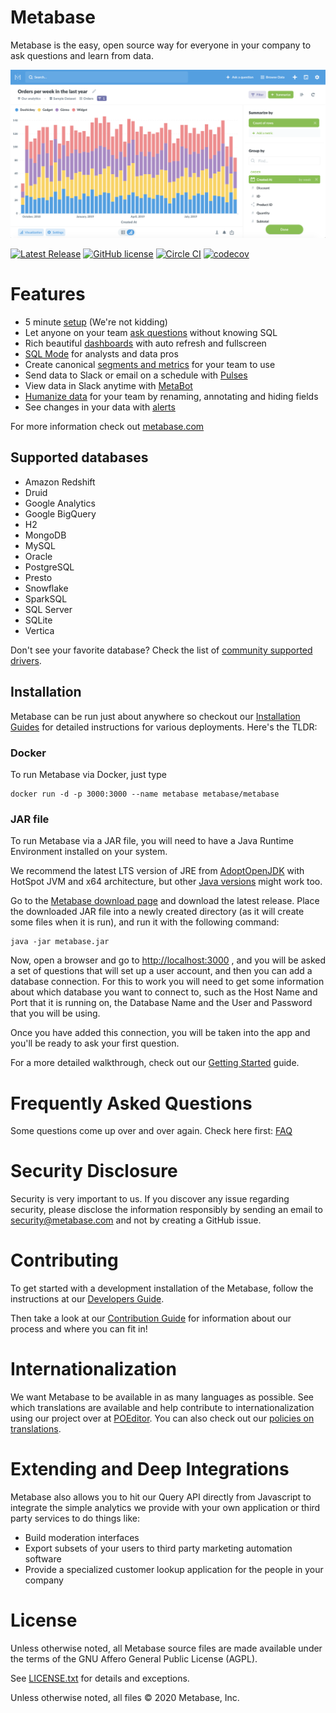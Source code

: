 # Metabase

Metabase is the easy, open source way for everyone in your company to ask questions and learn from data.

![Metabase Product Screenshot](docs/metabase-product-screenshot.png)

[![Latest Release](https://img.shields.io/github/release/metabase/metabase.svg?label=latest%20release)](https://github.com/metabase/metabase/releases)
[![GitHub license](https://img.shields.io/badge/license-AGPL-05B8CC.svg)](https://github.com/metabase/metabase/blob/master/LICENSE.txt)
[![Circle CI](https://circleci.com/gh/metabase/metabase.svg?style=svg&circle-token=3ccf0aa841028af027f2ac9e8df17ce603e90ef9)](https://circleci.com/gh/metabase/metabase)
[![codecov](https://codecov.io/gh/metabase/metabase/branch/master/graph/badge.svg)](https://codecov.io/gh/metabase/metabase)

# Features

- 5 minute [setup](https://metabase.com/docs/latest/setting-up-metabase.html) (We're not kidding)
- Let anyone on your team [ask questions](https://metabase.com/docs/latest/users-guide/04-asking-questions.html) without knowing SQL
- Rich beautiful [dashboards](https://metabase.com/docs/latest/users-guide/06-sharing-answers.html) with auto refresh and fullscreen
- [SQL Mode](https://www.metabase.com/docs/latest/users-guide/writing-sql.html) for analysts and data pros
- Create canonical [segments and metrics](https://metabase.com/docs/latest/administration-guide/07-segments-and-metrics.html) for your team to use
- Send data to Slack or email on a schedule with [Pulses](https://metabase.com/docs/latest/users-guide/10-pulses.html)
- View data in Slack anytime with [MetaBot](https://metabase.com/docs/latest/users-guide/11-metabot.html)
- [Humanize data](https://metabase.com/docs/latest/administration-guide/03-metadata-editing.html) for your team by renaming, annotating and hiding fields
- See changes in your data with [alerts](https://www.metabase.com/docs/latest/users-guide/15-alerts.html)

For more information check out [metabase.com](https://metabase.com/)

## Supported databases

- Amazon Redshift
- Druid
- Google Analytics
- Google BigQuery
- H2
- MongoDB
- MySQL
- Oracle
- PostgreSQL
- Presto
- Snowflake
- SparkSQL
- SQL Server
- SQLite
- Vertica

Don't see your favorite database? Check the list of [community supported drivers](https://www.metabase.com/docs/latest/developers-guide-drivers.html#how-to-use-a-community-built-driver).

## Installation

Metabase can be run just about anywhere so checkout our [Installation Guides](https://www.metabase.com/docs/latest/operations-guide/installing-metabase.html) for detailed instructions for various deployments. Here's the TLDR:

### Docker

To run Metabase via Docker, just type

```
docker run -d -p 3000:3000 --name metabase metabase/metabase
```

### JAR file

To run Metabase via a JAR file, you will need to have a Java Runtime Environment installed on your system.

We recommend the latest LTS version of JRE from [AdoptOpenJDK](https://adoptopenjdk.net/releases.html) with HotSpot JVM and x64 architecture, but other [Java versions](https://www.metabase.com/docs/latest/operations-guide/java-versions.html) might work too.

Go to the [Metabase download page](https://metabase.com/start/jar.html) and download the latest release. Place the downloaded JAR file into a newly created directory (as it will create some files when it is run), and run it with the following command:

```
java -jar metabase.jar
```

Now, open a browser and go to [http://localhost:3000](http://localhost:3000) , and you will be asked a set of questions that will set up a user account, and then you can add a database connection. For this to work you will need to get some information about which database you want to connect to, such as the Host Name and Port that it is running on, the Database Name and the User and Password that you will be using.

Once you have added this connection, you will be taken into the app and you'll be ready to ask your first question.

For a more detailed walkthrough, check out our [Getting Started](https://www.metabase.com/docs/latest/getting-started.html) guide.

# Frequently Asked Questions

Some questions come up over and over again. Check here first:
[FAQ](https://www.metabase.com/docs/latest/faq/start.html)

# Security Disclosure

Security is very important to us. If you discover any issue regarding security, please disclose the information responsibly by sending an email to security@metabase.com and not by creating a GitHub issue.

# Contributing

To get started with a development installation of the Metabase, follow the instructions at our [Developers Guide](https://www.metabase.com/docs/latest/developers-guide.html).

Then take a look at our [Contribution Guide](https://www.metabase.com/docs/latest/contributing.html) for information about our process and where you can fit in!

# Internationalization

We want Metabase to be available in as many languages as possible. See which translations are available and help contribute to internationalization using our project over at [POEditor](https://poeditor.com/join/project/ynjQmwSsGh). You can also check out our [policies on translations](https://www.metabase.com/docs/latest/faq/general/what-languages-can-be-used-with-metabase.html).

# Extending and Deep Integrations

Metabase also allows you to hit our Query API directly from Javascript to integrate the simple analytics we provide with your own application or third party services to do things like:

- Build moderation interfaces
- Export subsets of your users to third party marketing automation software
- Provide a specialized customer lookup application for the people in your company


# License

Unless otherwise noted, all Metabase source files are made available under the terms of the GNU Affero General Public License (AGPL).

See [LICENSE.txt](https://github.com/metabase/metabase/blob/master/LICENSE.txt) for details and exceptions.

Unless otherwise noted, all files © 2020 Metabase, Inc.
